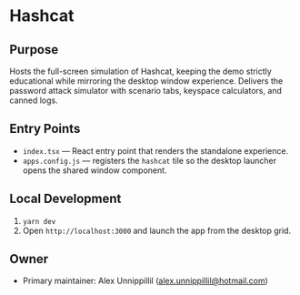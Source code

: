 # Hashcat

## Purpose
Hosts the full-screen simulation of Hashcat, keeping the demo strictly educational while mirroring the desktop window experience. Delivers the password attack simulator with scenario tabs, keyspace calculators, and canned logs.

## Entry Points
- `index.tsx` — React entry point that renders the standalone experience.
- `apps.config.js` — registers the `hashcat` tile so the desktop launcher opens the shared window component.

## Local Development
1. `yarn dev`
2. Open `http://localhost:3000` and launch the app from the desktop grid.

## Owner
- Primary maintainer: Alex Unnippillil (alex.unnippillil@hotmail.com)
